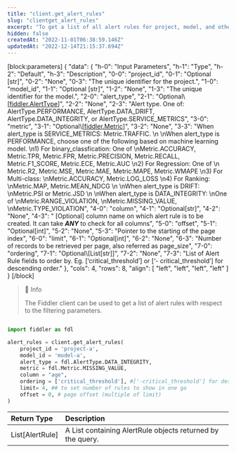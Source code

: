 ```yaml
---
title: "client.get_alert_rules"
slug: "clientget_alert_rules"
excerpt: "To get a list of all alert rules for project, model, and other filtering parameters"
hidden: false
createdAt: "2022-11-01T06:38:59.146Z"
updatedAt: "2022-12-14T21:15:37.694Z"
---
```

[block:parameters]
{
  "data": {
    "h-0": "Input Parameters",
    "h-1": "Type",
    "h-2": "Default",
    "h-3": "Description",
    "0-0": "project_id",
    "0-1": "Optional [str]",
    "0-2": "None",
    "0-3": "The unique identifier for the project.",
    "1-0": "model_id",
    "1-1": "Optional [str]",
    "1-2": "None",
    "1-3": "The unique identifier for the model.",
    "2-0": "alert_type",
    "2-1": "Optional\\[[fiddler.AlertType](https://docs.fiddler.ai/v1.5/reference/fdlalerttype)]",
    "2-2": "None",
    "2-3": "Alert type. One of:  AlertType.PERFORMANCE, AlertType.DATA_DRIFT, AlertType.DATA_INTEGRITY, or AlertType.SERVICE_METRICS",
    "3-0": "metric",
    "3-1": "Optional\\[[fiddler.Metric](https://docs.fiddler.ai/v1.5/reference/fdlmetric)]",
    "3-2": "None",
    "3-3": "When alert_type is SERVICE_METRICS:  Metric.TRAFFIC.  \n  \nWhen alert_type is PERFORMANCE, choose one of the following based on machine learning model.  \n1)  For binary_classfication: One of  \nMetric.ACCURACY, Metric.TPR, Metric.FPR, Metric.PRECISION, Metric.RECALL, Metric.F1_SCORE, Metric.ECE, Metric.AUC  \n2) For Regression: One of  \n Metric.R2, Metric.MSE, Metric.MAE, Metric.MAPE, Metric.WMAPE  \n3)  For Multi-class:  \nMetric.ACCURACY, Metric.LOG_LOSS  \n4) For Ranking:  \nMetric.MAP, Metric.MEAN_NDCG  \n  \nWhen alert_type is DRIFT:  \nMetric.PSI or Metric.JSD  \n  \nWhen alert_type is DATA_INTEGRITY:  \nOne of  \nMetric.RANGE_VIOLATION,  \nMetric.MISSING_VALUE,  \nMetric.TYPE_VIOLATION",
    "4-0": "column",
    "4-1": "Optional[str]",
    "4-2": "None",
    "4-3": " [Optional] column name on which alert rule is to be created. It can take _**ANY**_ to check for all columns",
    "5-0": "offset",
    "5-1": "Optional[int]",
    "5-2": "None",
    "5-3": "Pointer to the starting of the page index",
    "6-0": "limit",
    "6-1": "Optional[int]",
    "6-2": "None",
    "6-3": "Number of records to be retrieved per page, also referred as page_size",
    "7-0": "ordering",
    "7-1": "Optional\\[List[str]]",
    "7-2": "None",
    "7-3": "List of Alert Rule fields to order by. Eg. [‘critical_threshold’] or [‘- critical_threshold’] for descending order."
  },
  "cols": 4,
  "rows": 8,
  "align": [
    "left",
    "left",
    "left",
    "left"
  ]
}
[/block]

> 📘 Info
> 
> The Fiddler client can be used to get a list of alert rules with respect to the filtering parameters.

```python Usage

import fiddler as fdl

alert_rules = client.get_alert_rules(
    project_id = 'project-a',
    model_id = 'model-a', 
    alert_type = fdl.AlertType.DATA_INTEGRITY, 
    metric = fdl.Metric.MISSING_VALUE,
    column = "age", 
    ordering = ['critical_threshold'], #['-critical_threshold'] for descending
    limit= 4, ## to set number of rules to show in one go
    offset = 0, # page offset (multiple of limit)
)
```



| Return Type     | Description                                                |
| :-------------- | :--------------------------------------------------------- |
| List[AlertRule] | A List containing AlertRule objects returned by the query. |